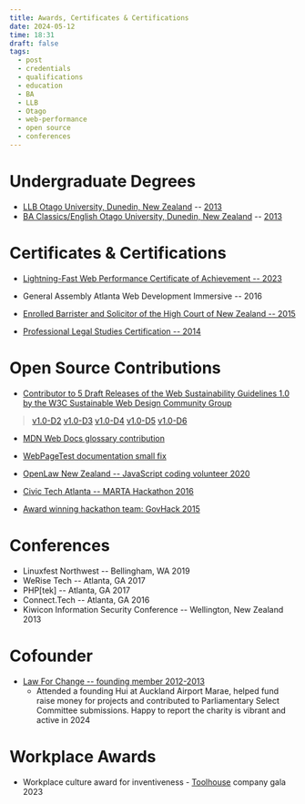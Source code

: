 ```yaml
---
title: Awards, Certificates & Certifications
date: 2024-05-12
time: 18:31
draft: false
tags:
  - post
  - credentials
  - qualifications
  - education
  - BA
  - LLB
  - Otago
  - web-performance
  - open source
  - conferences
---
```

# Undergraduate Degrees
* [LLB Otago University, Dunedin, New Zealand](https://www.otago.ac.nz/courses/qualifications/llb) -- [2013](https://www.odt.co.nz/news/dunedin/university-otago-graduands-december-14-2013)
* [BA Classics/English Otago University, Dunedin, New Zealand](https://www.otago.ac.nz/courses/subjects/clas) -- [2013](https://www.odt.co.nz/news/dunedin/university-otago-graduation-17-august-2013-%E2%80%93-3pm-ceremony)

# Certificates & Certifications

* [Lightning-Fast Web Performance Certificate of Achievement -- 2023](/img/Morgan-Murrah-lightning-fast-web-performance.png)

* General Assembly Atlanta Web Development Immersive -- 2016

* [Enrolled Barrister and Solicitor of the High Court of New Zealand -- 2015](https://www.lawsociety.org.nz/starting-as-a-lawyer/admitted-but-no-practising-certificate/)

* [Professional Legal Studies Certification -- 2014](https://www.collaw.ac.nz/)


# Open Source Contributions

* [Contributor to 5 Draft Releases of the Web Sustainability Guidelines 1.0 by the W3C Sustainable Web Design Community Group](https://github.com/w3c/sustyweb/issues?q=is%3Aissue+author%3Aairbr+is%3Aclosed+)
> [v1.0-D2](https://github.com/w3c/sustyweb/releases/tag/v1.0-D2)
[v1.0-D3](https://github.com/w3c/sustyweb/releases/tag/v1.0-D3)
[v1.0-D4](https://github.com/w3c/sustyweb/releases/tag/v1.0-D4)
[v1.0-D5](https://github.com/w3c/sustyweb/releases/tag/v1.0-D5)
[v1.0-D6](https://github.com/w3c/sustyweb/releases/tag/v1.0-D6)


* [MDN Web Docs glossary contribution](https://github.com/mdn/content/pull/24346#issuecomment-1493051463)

* [WebPageTest documentation small fix](https://github.com/WPO-Foundation/webpagetest-docs/pull/81)

* [OpenLaw New Zealand -- JavaScript coding volunteer 2020](https://www.openlaw.nz/)

* [Civic Tech Atlanta -- MARTA Hackathon 2016](https://www.civictechatlanta.org/)

* [Award winning hackathon team: GovHack 2015](https://www.odt.co.nz/news/dunedin/dunedin-website-team-wins-nationwide-competition)

# Conferences 

* Linuxfest Northwest -- Bellingham, WA 2019
* WeRise Tech -- Atlanta, GA 2017
* PHP\[tek\] -- Atlanta, GA 2017
* Connect.Tech -- Atlanta, GA 2016
* Kiwicon Information Security Conference -- Wellington, New Zealand 2013

# Cofounder

* [Law For Change -- founding member 2012-2013](https://www.lawforchange.co.nz/)
  * Attended a founding Hui at Auckland Airport Marae, helped fund raise money for projects and contributed to Parliamentary Select Committee submissions. Happy to report the charity is vibrant and active in 2024
# Workplace Awards

* Workplace culture award for inventiveness - [Toolhouse](https://toolhouse.com) company gala 2023

<!-- # Misc. test scores

* Ravens Standard Progressive Matrices Score: 52/55 from 60 total. May 2010
* Watson Glaser Critical Thinking Appraisal Score: 36/40 from 40 total. May 2010
  * "Your score was excellent compared to the general population and you are above the median 
for [Big 4 Law Firm]."  -->